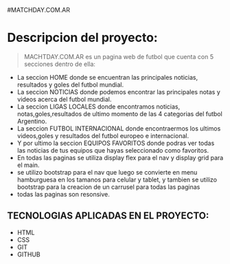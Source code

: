  #MATCHDAY.COM.AR
# Descripcion del proyecto:
> MACHTDAY.COM.AR es un pagina web de futbol que cuenta con 5 secciones dentro de ella:
-  La seccion HOME donde se encuentran las principales noticias, resultados y goles del futbol mundial.
- La seccion NOTICIAS donde podemos encontrar las principales notas y videos acerca del futbol mundial.
- La seccion LIGAS LOCALES donde encontramos noticias, notas,goles,resultados de ultimo momento de las 4 categorias del futbol Argentino.
- La seccion FUTBOL INTERNACIONAL donde encontraermos los ultimos videos,goles y resultados del futbol europeo e internacional.
- Y por ultimo la seccion EQUIPOS FAVORITOS donde podras ver todas las noticias de tus equipos que hayas seleccionado como favoritos.
- En todas las paginas se utiliza display flex para el nav y display grid para el main.
- se utilizo bootstrap para el nav que luego se convierte en menu hamburguesa en los tamanos para celular y tablet, y tambien se utilizo bootstrap para la creacion de un carrusel para todas las paginas
- todas las paginas son resonsive.
## TECNOLOGIAS APLICADAS EN EL PROYECTO:
- HTML
- CSS
- GIT
- GITHUB
